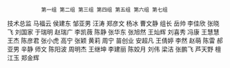                第一组 第二组 第三组 第四组 第五组 第六组 第七组
技术总监       马福云 侯建东 邹亚男 汪涛   郑彦文 杨冰   曹文静
组长           岳帅   李佳欣 张晓飞 刘国家 于瑞明 赵瑞广 李凯薇
               陈静   张华东 张旭然 王灿辉 刘喜秀 冯康   王慧慧
               王杰   陈彦君 张小虎 高宁   张颖   黄莉   周宁
               苗创业 安超凡 王倩婷 李然   赵萌   陈雷   郝亚男
               辛静   师文   陈阳波 周明杰 王继坤 李建丽 陈姣月
               刘伟   梁洁   张鹏飞 芦天野        檀江玉 郑金辉


